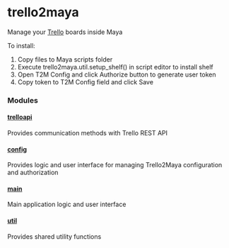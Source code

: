# trello2maya
Manage your [Trello](https://trello.com/) boards inside Maya

To install:
1. Copy files to Maya scripts folder
2. Execute trello2maya.util.setup_shelf() in script editor to install shelf
3. Open T2M Config and click Authorize button to generate user token
4. Copy token to T2M Config field and click Save

### Modules
#### [trelloapi](trelloapi)
Provides communication methods with Trello REST API

#### [config](config.py)
Provides logic and user interface for managing Trello2Maya configuration and authorization

#### [main](main.py)
Main application logic and user interface

#### [util](util.py)
Provides shared utility functions